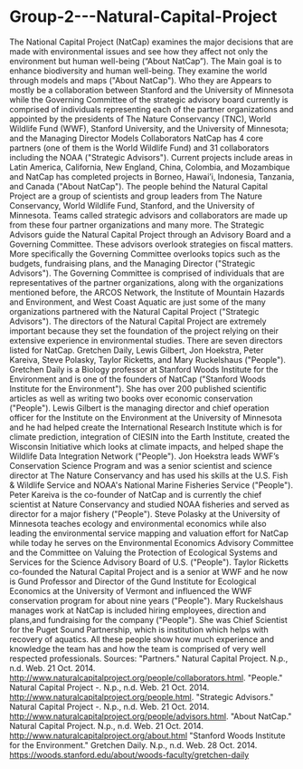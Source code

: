 Group-2---Natural-Capital-Project
=================================
The National Capital Project (NatCap) examines the major decisions that are made with environmental issues and see how they affect not only the environment but human well-being (“About NatCap”). The Main goal is to enhance biodiversity and human well-being. They examine the world through models and maps ("About NatCap").  Who they are Appears to mostly be a collaboration between Stanford and the University of Minnesota while the Governing Committee of the strategic advisory board currently is comprised of individuals representing each of the partner organizations and appointed by the presidents of The Nature Conservancy (TNC), World Wildlife Fund (WWF), Stanford University, and the University of Minnesota; and the Managing Director Models Collaborators NatCap has 4 core partners (one of them is the World Wildlife Fund) and 31 collaborators including the NOAA ("Strategic Advisors"). Current projects include areas in Latin America, California, New England, China, Colombia, and Mozambique and NatCap has completed projects in Borneo, Hawai’i, Indonesia, Tanzania, and Canada ("About NatCap"). 
The people behind the Natural Capital Project are a group of scientists and group leaders from The Nature Conservancy, World Wildlife Fund, Stanford, and the University of Minnesota. Teams called strategic advisors and collaborators are made up from these four partner organizations and many more. The Strategic Advisors guide the Natural Capital Project through an Advisory Board and a Governing Committee. These advisors overlook strategies on fiscal matters. More specifically the Governing Committee overlooks topics such as the budgets, fundraising plans, and the Managing Director ("Strategic Advisors"). The Governing Committee is comprised of individuals that are representatives of the partner organizations, along with the organizations mentioned before, the ARCOS Network, the Institute of Mountain Hazards and Environment, and West Coast Aquatic are just some of the many organizations partnered with the Natural Capital Project ("Strategic Advisors"). The directors of the Natural Capital Project are extremely important because they set the foundation of the project relying on their extensive experience in environmental studies. There are seven directors listed for NatCap. Gretchen Daily, Lewis Gilbert, Jon Hoekstra, Peter Kareiva, Steve Polasky, Taylor Ricketts, and Mary Ruckelshaus ("People"). Gretchen Daily is a Biology professor at Stanford Woods Institute for the Environment and is one of the founders of NatCap ("Stanford Woods Institute for the Environment"). She has over 200 published scientific articles as well as writing two books over economic conservation ("People"). Lewis Gilbert is the managing director and chief operation officer for the Institute on the Environment at the University of Minnesota and he had helped create the International Research Institute which is for climate prediction, integration of CIESIN into the Earth Institute, created the Wisconsin Initiative which looks at climate impacts, and helped shape the Wildlife Data Integration Network ("People"). Jon Hoekstra leads WWF’s Conservation Science Program and was a senior scientist and science director at The Nature Conservancy and has used his skills at the U.S. Fish & Wildlife Service and NOAA's National Marine Fisheries Service ("People"). Peter Kareiva is the co-founder of NatCap and is currently the chief scientist at Nature Conservancy and studied NOAA fisheries and served as director for a major fishery ("People"). Steve Polasky at the University of Minnesota teaches ecology and environmental economics while also leading the environmental service mapping and valuation effort for NatCap while today he serves on the Environmental Economics Advisory Committee and the Committee on Valuing the Protection of Ecological Systems and Services for the Science Advisory Board of U.S. ("People"). Taylor Ricketts co-founded the Natural Capital Project and is a senior at WWF and he now is Gund Professor and Director of the Gund Institute for Ecological Economics at the University of Vermont and influenced the WWF conservation program for about nine years ("People").  Mary Ruckelshaus manages work at NatCap is included hiring employees, direction and plans,and fundraising for the company ("People"). She was Chief Scientist for the Puget Sound Partnership, which is institution which helps with recovery of aquatics. All these people show how much experience and knowledge the team has and how the team is comprised of very well respected professionals.
Sources:
"Partners." Natural Capital Project. N.p., n.d. Web. 21 Oct. 2014. http://www.naturalcapitalproject.org/people/collaborators.html. 
"People." Natural Capital Project -. N.p., n.d. Web. 21 Oct. 2014. http://www.naturalcapitalproject.org/people.html. 
"Strategic Advisors." Natural Capital Project -. N.p., n.d. Web. 21 Oct. 2014. http://www.naturalcapitalproject.org/people/advisors.html.
"About NatCap." Natural Capital Project. N.p., n.d. Web. 21 Oct. 2014. http://www.naturalcapitalproject.org/about.html
"Stanford Woods Institute for the Environment." Gretchen Daily. N.p., n.d. Web. 28 Oct. 2014. https://woods.stanford.edu/about/woods-faculty/gretchen-daily



